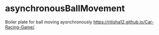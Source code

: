 # asynchronousBallMovement
Boiler plate for ball moving aysnchronously
 https://ritisha12.github.io/Car-Racing-Game/.
